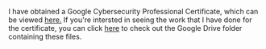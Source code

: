 I have obtained a Google Cybersecurity Professional Certificate, which can be viewed <a href="https://www.credly.com/org/coursera/badge/google-cybersecurity-certificate-comptia-security-d">here.</a>
If you're intersted in seeing the work that I have done for the certificate, you can click <a href="https://drive.google.com/drive/folders/1_idE9tZR7g80u0t6kQ_gw-zcDpC4hmY-?usp=drive_link">here</a> to check out the Google Drive folder containing these files.

